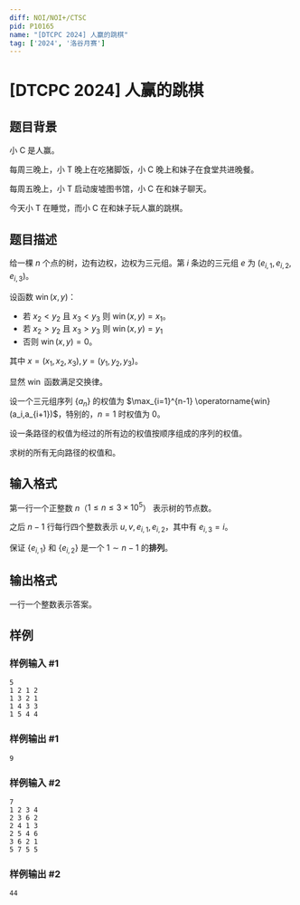 ```yaml
---
diff: NOI/NOI+/CTSC
pid: P10165
name: "[DTCPC 2024] 人赢的跳棋"
tag: ['2024', '洛谷月赛']
---
```

# [DTCPC 2024] 人赢的跳棋
## 题目背景

小 C 是人赢。

每周三晚上，小 T 晚上在吃猪脚饭，小 C 晚上和妹子在食堂共进晚餐。

每周五晚上，小 T 启动废墟图书馆，小 C 在和妹子聊天。

今天小 T 在睡觉，而小 C 在和妹子玩人赢的跳棋。

## 题目描述

给一棵 $n$ 个点的树，边有边权，边权为三元组。第 $i$ 条边的三元组 $e$ 为 $(e_{i,1},e_{i,2},e_{i,3})$。

设函数 $\operatorname{win}(x,y)$：
- 若 $x_2<y_2$ 且 $x_3<y_3$ 则 $\operatorname{win}(x,y)=x_1$。
- 若 $x_2>y_2$ 且 $x_3>y_3$ 则  $\operatorname{win}(x,y)=y_1$ 
- 否则 $\operatorname{win}(x,y)=0$。

其中 $x=(x_1,x_2,x_3),y=(y_1,y_2,y_3)$。

显然 $\operatorname{win}$ 函数满足交换律。

设一个三元组序列 $\{a_n\}$ 的权值为 $\max_{i=1}^{n-1} \operatorname{win}(a_i,a_{i+1})$，特别的，$n=1$ 时权值为 $0$。

设一条路径的权值为经过的所有边的权值按顺序组成的序列的权值。

求树的所有无向路径的权值和。
## 输入格式

第一行一个正整数 $n$（$1 \le n\leq 3\times 10^5$） 表示树的节点数。

之后 $n-1$ 行每行四个整数表示 $u,v,e_{i,1},e_{i,2}$，其中有 $e_{i,3}=i$。

保证 $\{e_{i,1}\}$ 和 $\{e_{i,2}\}$ 是一个 $1\sim n-1$ 的**排列**。
## 输出格式

一行一个整数表示答案。
## 样例

### 样例输入 #1
```
5
1 2 1 2
1 3 2 1
1 4 3 3
1 5 4 4

```
### 样例输出 #1
```
9
```
### 样例输入 #2
```
7
1 2 3 4
2 3 6 2
2 4 1 3
2 5 4 6
3 6 2 1
5 7 5 5
```
### 样例输出 #2
```
44
```
